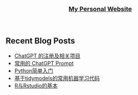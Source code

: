 
</div>  
  

### <div align="center">[My Personal Website](http://www.walton.host)</div>  


<br/>  

## Recent Blog Posts  
<!-- BLOG-POST-LIST:START -->
- [ChatGPT 的注册及相关项目](https://walton.host/article/other-004)
- [常用的 ChatGPT Prompt](https://walton.host/article/other-003)
- [Python简单入门](https://walton.host/article/python-001)
- [基于tidymodels的常用机器学习代码](https://walton.host/article/r-005)
- [R与Rstudio的基本](https://walton.host/article/r-001)
<!-- BLOG-POST-LIST:END -->  

